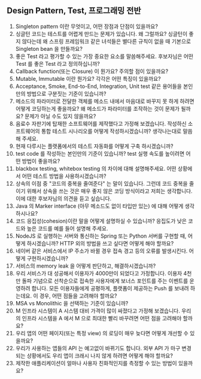 ## Design Pattern, Test, 프로그래밍 전반

1. Singleton pattern 이란 무엇이고, 어떤 장점과 단점이 있을까요?
2. 싱글턴 코드는 테스트를 어렵게 만드는 문제가 있습니다. 왜 그럴까요? 싱글턴이 좋지 않다는데 왜 스프링 프레임워크 같은 녀석들은 별다른 규칙이 없을 때 기본으로 Singleton bean 을 만들까요?
3. 좋은 Test 라고 평가할 수 있는 가장 중요한 요소를 말씀해주세요. 후보자님은 어떤 Test 를 좋은 Test 라고 정의하십니까?
4. Callback function(또는 Closure) 이 뭔가요? 주의할 점이 있을까요?
5. Mutable, Immutable 이란 뭔가요? 각각은 어떤 특징이 있을까요?
6. Acceptance, Smoke, End-to-End, Integration, Unit test 같은 용어들을 본인만의 방법으로 구분짓는 기준이 있습니까?
7. 메소드의 파라미터로 전달한 객체를 메소드 내에서 마음대로 바꾸지 못 하게 하려면 어떻게 코딩하는게 좋을까요? 왜 메소드가 파라미터를 조작하는 것이 문제가 될까요? 문제가 아닐 수도 있지 않을까요?
8. 음료수 자판기에 탑재한 소프트웨어를 제작했다고 가정해 보겠습니다. 작성하신 소프트웨어의 통합 테스트 시나리오를 어떻게 작성하시겠습니까? 생각나는대로 말씀해 주세요.
9. 현재 다루시는 플랫폼에서의 테스트 자동화를 어떻게 구축 하시겠습니까?
10. test code 를 작성하는 본인만의 기준이 있습니까? test 실행 속도를 높이려면 어떤 방법이 좋을까요?
11. blackbox testing, whitebox testing 의 차이에 대해 설명해주세요. 어떤 상황에서 어떤 테스트 방법을 사용하시겠습니까?
12. 상속의 이점 중 "코드의 중복을 줄여준다" 는 말이 있습니다. 그런데 코드 중복을 줄이기 위해서 상속을 쓰는 것은 매우 좋지 않은 코딩 방식이라고 저희는 생각합니다. 이에 대한 후보자님의 의견을 듣고 싶습니다.
13. Java 의 Marker interface (아무 메소드도 없이 타입만 있는) 에 대해 어떻게 생각하시나요?
14. 코드 응집성(cohesion)이란 말을 어떻게 설명하실 수 있습니까? 응집도가 낮은 코드와 높은 코드를 예를 들어 설명해 주세요.
15. NodeJS 로 실행하는 서버와 통신하는 Spring 또는 Python 서버를 구현할 때, 어떻게 하시겠습니까? HTTP 외의 방법을 쓰고 싶다면 어떻게 해야 할까요?
16. 네이버 같은 서비스에서 IP 주소가 바뀔 경우 접속 경고 등의 오류를 발생시킨다. 어떻게 구현하시겠습니까?
17. 서비스의 memory leak 을 어떻게 판단하고, 해결하시겠습니까?
18. 우리 서비스가 대 성공해서 이용자가 4000만이 되었다고 가정합니다. 이용자 4천만 돌파 기념으로 선착순으로 접속한 사용자에게 보너스 포인트를 주는 이벤트를 운영하려 합니다. 모든 이용자들에게 공평하게, 플랫폼이 제공하는 Push 를 보내려 하는데요. 이 경우, 어떤 점들을 고려해야 할까요?
19. MSA vs Monolithic 을 선택하는 기준이 있습니까?
20. M 인프라 시스템이 A 시스템 대비 가격이 많이 싸졌다고 가정해 보겠습니다. 우리의 인프라 시스템을 A 에서 M 으로 최대한 빨리 바꾸려면 어떤 점을 고려해야 할까요?
21. 우리 앱의 어떤 페이지(또는 특정 view) 의 로딩이 매우 늦다면 어떻게 개선할 수 있을까요?
22. 우리가 사용하는 앱들의 API 는 예고없이 바뀌기도 합니다. 외부 API 가 마구 변경되는 상황에서도 우리 앱이 크래시 나지 않게 하려면 어떻게 해야 할까요?
23. 제작한 애플리케이션이 얼마나 사용자 친화적인지를 측정할 수 있는 방법이 있을까요?